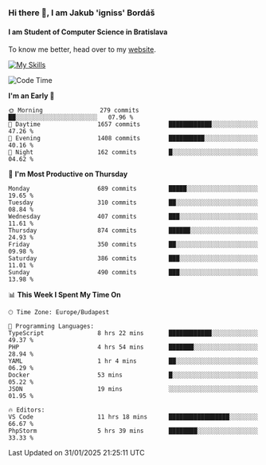 ### Hi there 👋, I am Jakub 'igniss' Bordáš

#### I am Student of Computer Science in Bratislava
To know me better, head over to my [website](https://bordas.sk).

[![My Skills](https://skillicons.dev/icons?i=js,typescript,html,css,figma,svelte,vue,next,postgresql,nest,express,nodejs)](https://bordas.sk)


<!--START_SECTION:waka-->
![Code Time](http://img.shields.io/badge/Code%20Time-1%2C667%20hrs%2018%20mins-blue)

**I'm an Early 🐤** 

```text
🌞 Morning                279 commits         ██░░░░░░░░░░░░░░░░░░░░░░░   07.96 % 
🌆 Daytime                1657 commits        ████████████░░░░░░░░░░░░░   47.26 % 
🌃 Evening                1408 commits        ██████████░░░░░░░░░░░░░░░   40.16 % 
🌙 Night                  162 commits         █░░░░░░░░░░░░░░░░░░░░░░░░   04.62 % 
```
📅 **I'm Most Productive on Thursday** 

```text
Monday                   689 commits         █████░░░░░░░░░░░░░░░░░░░░   19.65 % 
Tuesday                  310 commits         ██░░░░░░░░░░░░░░░░░░░░░░░   08.84 % 
Wednesday                407 commits         ███░░░░░░░░░░░░░░░░░░░░░░   11.61 % 
Thursday                 874 commits         ██████░░░░░░░░░░░░░░░░░░░   24.93 % 
Friday                   350 commits         ██░░░░░░░░░░░░░░░░░░░░░░░   09.98 % 
Saturday                 386 commits         ███░░░░░░░░░░░░░░░░░░░░░░   11.01 % 
Sunday                   490 commits         ███░░░░░░░░░░░░░░░░░░░░░░   13.98 % 
```


📊 **This Week I Spent My Time On** 

```text
🕑︎ Time Zone: Europe/Budapest

💬 Programming Languages: 
TypeScript               8 hrs 22 mins       ████████████░░░░░░░░░░░░░   49.37 % 
PHP                      4 hrs 54 mins       ███████░░░░░░░░░░░░░░░░░░   28.94 % 
YAML                     1 hr 4 mins         ██░░░░░░░░░░░░░░░░░░░░░░░   06.29 % 
Docker                   53 mins             █░░░░░░░░░░░░░░░░░░░░░░░░   05.22 % 
JSON                     19 mins             ░░░░░░░░░░░░░░░░░░░░░░░░░   01.95 % 

🔥 Editors: 
VS Code                  11 hrs 18 mins      █████████████████░░░░░░░░   66.67 % 
PhpStorm                 5 hrs 39 mins       ████████░░░░░░░░░░░░░░░░░   33.33 % 
```


 Last Updated on 31/01/2025 21:25:11 UTC
<!--END_SECTION:waka-->
